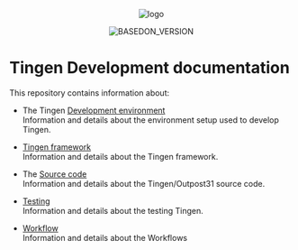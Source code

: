 <!-- u240925 -->

<div align="center">

  ![logo](../../.github/Images/Logos/TingenDocumentation-232x308.png)

  ![BASEDON_VERSION](https://img.shields.io/badge/BASED%20ON%20Tingen%2024.12-white?style=for-the-badge)

</div>

# Tingen Development documentation

This repository contains information about:

* The Tingen [Development environment](./Environment)  
  Information and details about the environment setup used to develop Tingen.

* [Tingen framework](./Framework)  
  Information and details about the Tingen framework.

* The [Source code](./SourceCode)  
  Information and details about the Tingen/Outpost31 source code.

* [Testing](./Testing)  
  Information and details about the testing Tingen.
  
* [Workflow](./Workflows)  
  Information and details about the Workflows
